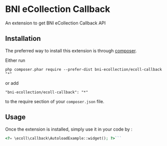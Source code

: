 BNI eCollection Callback
========================
An extension to get BNI eCollection Callback API

Installation
------------

The preferred way to install this extension is through [composer](http://getcomposer.org/download/).

Either run

```
php composer.phar require --prefer-dist bni-ecollection/ecoll-callback "*"
```

or add

```
"bni-ecollection/ecoll-callback": "*"
```

to the require section of your `composer.json` file.


Usage
-----

Once the extension is installed, simply use it in your code by  :

```php
<?= \ecoll\callback\AutoloadExample::widget(); ?>```